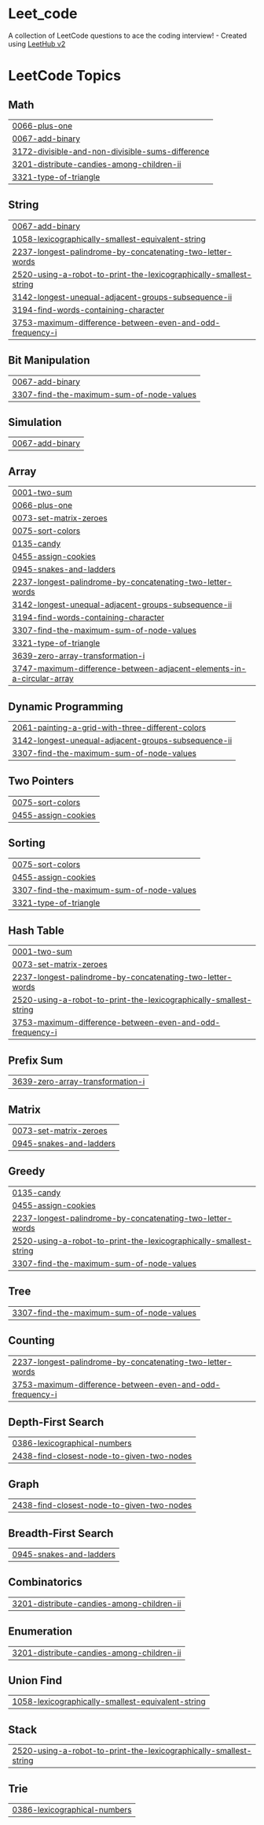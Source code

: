 # Leet_code
A collection of LeetCode questions to ace the coding interview! - Created using [LeetHub v2](https://github.com/arunbhardwaj/LeetHub-2.0)

<!---LeetCode Topics Start-->
# LeetCode Topics
## Math
|  |
| ------- |
| [0066-plus-one](https://github.com/KhoiTran-Minh/Leet_code/tree/master/0066-plus-one) |
| [0067-add-binary](https://github.com/KhoiTran-Minh/Leet_code/tree/master/0067-add-binary) |
| [3172-divisible-and-non-divisible-sums-difference](https://github.com/KhoiTran-Minh/Leet_code/tree/master/3172-divisible-and-non-divisible-sums-difference) |
| [3201-distribute-candies-among-children-ii](https://github.com/KhoiTran-Minh/Leet_code/tree/master/3201-distribute-candies-among-children-ii) |
| [3321-type-of-triangle](https://github.com/KhoiTran-Minh/Leet_code/tree/master/3321-type-of-triangle) |
## String
|  |
| ------- |
| [0067-add-binary](https://github.com/KhoiTran-Minh/Leet_code/tree/master/0067-add-binary) |
| [1058-lexicographically-smallest-equivalent-string](https://github.com/KhoiTran-Minh/Leet_code/tree/master/1058-lexicographically-smallest-equivalent-string) |
| [2237-longest-palindrome-by-concatenating-two-letter-words](https://github.com/KhoiTran-Minh/Leet_code/tree/master/2237-longest-palindrome-by-concatenating-two-letter-words) |
| [2520-using-a-robot-to-print-the-lexicographically-smallest-string](https://github.com/KhoiTran-Minh/Leet_code/tree/master/2520-using-a-robot-to-print-the-lexicographically-smallest-string) |
| [3142-longest-unequal-adjacent-groups-subsequence-ii](https://github.com/KhoiTran-Minh/Leet_code/tree/master/3142-longest-unequal-adjacent-groups-subsequence-ii) |
| [3194-find-words-containing-character](https://github.com/KhoiTran-Minh/Leet_code/tree/master/3194-find-words-containing-character) |
| [3753-maximum-difference-between-even-and-odd-frequency-i](https://github.com/KhoiTran-Minh/Leet_code/tree/master/3753-maximum-difference-between-even-and-odd-frequency-i) |
## Bit Manipulation
|  |
| ------- |
| [0067-add-binary](https://github.com/KhoiTran-Minh/Leet_code/tree/master/0067-add-binary) |
| [3307-find-the-maximum-sum-of-node-values](https://github.com/KhoiTran-Minh/Leet_code/tree/master/3307-find-the-maximum-sum-of-node-values) |
## Simulation
|  |
| ------- |
| [0067-add-binary](https://github.com/KhoiTran-Minh/Leet_code/tree/master/0067-add-binary) |
## Array
|  |
| ------- |
| [0001-two-sum](https://github.com/KhoiTran-Minh/Leet_code/tree/master/0001-two-sum) |
| [0066-plus-one](https://github.com/KhoiTran-Minh/Leet_code/tree/master/0066-plus-one) |
| [0073-set-matrix-zeroes](https://github.com/KhoiTran-Minh/Leet_code/tree/master/0073-set-matrix-zeroes) |
| [0075-sort-colors](https://github.com/KhoiTran-Minh/Leet_code/tree/master/0075-sort-colors) |
| [0135-candy](https://github.com/KhoiTran-Minh/Leet_code/tree/master/0135-candy) |
| [0455-assign-cookies](https://github.com/KhoiTran-Minh/Leet_code/tree/master/0455-assign-cookies) |
| [0945-snakes-and-ladders](https://github.com/KhoiTran-Minh/Leet_code/tree/master/0945-snakes-and-ladders) |
| [2237-longest-palindrome-by-concatenating-two-letter-words](https://github.com/KhoiTran-Minh/Leet_code/tree/master/2237-longest-palindrome-by-concatenating-two-letter-words) |
| [3142-longest-unequal-adjacent-groups-subsequence-ii](https://github.com/KhoiTran-Minh/Leet_code/tree/master/3142-longest-unequal-adjacent-groups-subsequence-ii) |
| [3194-find-words-containing-character](https://github.com/KhoiTran-Minh/Leet_code/tree/master/3194-find-words-containing-character) |
| [3307-find-the-maximum-sum-of-node-values](https://github.com/KhoiTran-Minh/Leet_code/tree/master/3307-find-the-maximum-sum-of-node-values) |
| [3321-type-of-triangle](https://github.com/KhoiTran-Minh/Leet_code/tree/master/3321-type-of-triangle) |
| [3639-zero-array-transformation-i](https://github.com/KhoiTran-Minh/Leet_code/tree/master/3639-zero-array-transformation-i) |
| [3747-maximum-difference-between-adjacent-elements-in-a-circular-array](https://github.com/KhoiTran-Minh/Leet_code/tree/master/3747-maximum-difference-between-adjacent-elements-in-a-circular-array) |
## Dynamic Programming
|  |
| ------- |
| [2061-painting-a-grid-with-three-different-colors](https://github.com/KhoiTran-Minh/Leet_code/tree/master/2061-painting-a-grid-with-three-different-colors) |
| [3142-longest-unequal-adjacent-groups-subsequence-ii](https://github.com/KhoiTran-Minh/Leet_code/tree/master/3142-longest-unequal-adjacent-groups-subsequence-ii) |
| [3307-find-the-maximum-sum-of-node-values](https://github.com/KhoiTran-Minh/Leet_code/tree/master/3307-find-the-maximum-sum-of-node-values) |
## Two Pointers
|  |
| ------- |
| [0075-sort-colors](https://github.com/KhoiTran-Minh/Leet_code/tree/master/0075-sort-colors) |
| [0455-assign-cookies](https://github.com/KhoiTran-Minh/Leet_code/tree/master/0455-assign-cookies) |
## Sorting
|  |
| ------- |
| [0075-sort-colors](https://github.com/KhoiTran-Minh/Leet_code/tree/master/0075-sort-colors) |
| [0455-assign-cookies](https://github.com/KhoiTran-Minh/Leet_code/tree/master/0455-assign-cookies) |
| [3307-find-the-maximum-sum-of-node-values](https://github.com/KhoiTran-Minh/Leet_code/tree/master/3307-find-the-maximum-sum-of-node-values) |
| [3321-type-of-triangle](https://github.com/KhoiTran-Minh/Leet_code/tree/master/3321-type-of-triangle) |
## Hash Table
|  |
| ------- |
| [0001-two-sum](https://github.com/KhoiTran-Minh/Leet_code/tree/master/0001-two-sum) |
| [0073-set-matrix-zeroes](https://github.com/KhoiTran-Minh/Leet_code/tree/master/0073-set-matrix-zeroes) |
| [2237-longest-palindrome-by-concatenating-two-letter-words](https://github.com/KhoiTran-Minh/Leet_code/tree/master/2237-longest-palindrome-by-concatenating-two-letter-words) |
| [2520-using-a-robot-to-print-the-lexicographically-smallest-string](https://github.com/KhoiTran-Minh/Leet_code/tree/master/2520-using-a-robot-to-print-the-lexicographically-smallest-string) |
| [3753-maximum-difference-between-even-and-odd-frequency-i](https://github.com/KhoiTran-Minh/Leet_code/tree/master/3753-maximum-difference-between-even-and-odd-frequency-i) |
## Prefix Sum
|  |
| ------- |
| [3639-zero-array-transformation-i](https://github.com/KhoiTran-Minh/Leet_code/tree/master/3639-zero-array-transformation-i) |
## Matrix
|  |
| ------- |
| [0073-set-matrix-zeroes](https://github.com/KhoiTran-Minh/Leet_code/tree/master/0073-set-matrix-zeroes) |
| [0945-snakes-and-ladders](https://github.com/KhoiTran-Minh/Leet_code/tree/master/0945-snakes-and-ladders) |
## Greedy
|  |
| ------- |
| [0135-candy](https://github.com/KhoiTran-Minh/Leet_code/tree/master/0135-candy) |
| [0455-assign-cookies](https://github.com/KhoiTran-Minh/Leet_code/tree/master/0455-assign-cookies) |
| [2237-longest-palindrome-by-concatenating-two-letter-words](https://github.com/KhoiTran-Minh/Leet_code/tree/master/2237-longest-palindrome-by-concatenating-two-letter-words) |
| [2520-using-a-robot-to-print-the-lexicographically-smallest-string](https://github.com/KhoiTran-Minh/Leet_code/tree/master/2520-using-a-robot-to-print-the-lexicographically-smallest-string) |
| [3307-find-the-maximum-sum-of-node-values](https://github.com/KhoiTran-Minh/Leet_code/tree/master/3307-find-the-maximum-sum-of-node-values) |
## Tree
|  |
| ------- |
| [3307-find-the-maximum-sum-of-node-values](https://github.com/KhoiTran-Minh/Leet_code/tree/master/3307-find-the-maximum-sum-of-node-values) |
## Counting
|  |
| ------- |
| [2237-longest-palindrome-by-concatenating-two-letter-words](https://github.com/KhoiTran-Minh/Leet_code/tree/master/2237-longest-palindrome-by-concatenating-two-letter-words) |
| [3753-maximum-difference-between-even-and-odd-frequency-i](https://github.com/KhoiTran-Minh/Leet_code/tree/master/3753-maximum-difference-between-even-and-odd-frequency-i) |
## Depth-First Search
|  |
| ------- |
| [0386-lexicographical-numbers](https://github.com/KhoiTran-Minh/Leet_code/tree/master/0386-lexicographical-numbers) |
| [2438-find-closest-node-to-given-two-nodes](https://github.com/KhoiTran-Minh/Leet_code/tree/master/2438-find-closest-node-to-given-two-nodes) |
## Graph
|  |
| ------- |
| [2438-find-closest-node-to-given-two-nodes](https://github.com/KhoiTran-Minh/Leet_code/tree/master/2438-find-closest-node-to-given-two-nodes) |
## Breadth-First Search
|  |
| ------- |
| [0945-snakes-and-ladders](https://github.com/KhoiTran-Minh/Leet_code/tree/master/0945-snakes-and-ladders) |
## Combinatorics
|  |
| ------- |
| [3201-distribute-candies-among-children-ii](https://github.com/KhoiTran-Minh/Leet_code/tree/master/3201-distribute-candies-among-children-ii) |
## Enumeration
|  |
| ------- |
| [3201-distribute-candies-among-children-ii](https://github.com/KhoiTran-Minh/Leet_code/tree/master/3201-distribute-candies-among-children-ii) |
## Union Find
|  |
| ------- |
| [1058-lexicographically-smallest-equivalent-string](https://github.com/KhoiTran-Minh/Leet_code/tree/master/1058-lexicographically-smallest-equivalent-string) |
## Stack
|  |
| ------- |
| [2520-using-a-robot-to-print-the-lexicographically-smallest-string](https://github.com/KhoiTran-Minh/Leet_code/tree/master/2520-using-a-robot-to-print-the-lexicographically-smallest-string) |
## Trie
|  |
| ------- |
| [0386-lexicographical-numbers](https://github.com/KhoiTran-Minh/Leet_code/tree/master/0386-lexicographical-numbers) |
<!---LeetCode Topics End-->
